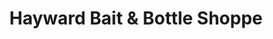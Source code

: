 ---
title: "Hayward Bait & Bottle Shoppe"
url: /hayward/hayward-bait-and-bottle-shoppe/
shop: alcohol
---
